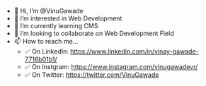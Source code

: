 - 👋 Hi, I’m @VinuGawade
- 👀 I’m interested in Web Development
- 🌱 I’m currently learning CMS
- 💞️ I’m looking to collaborate on Web Development Field
- 📫 How to reach me...
  - ✅ On LinkedIn: https://www.linkedin.com/in/vinay-gawade-7716b01b1/
  - ✅ On Instgram: https://www.instagram.com/vinugawadevr/
  - ✅ On Twitter: https://twitter.com/VinuGawade

<!---
vinay-osseed/vinay-osseed is a ✨ special ✨ repository because its `README.md` (this file) appears on your GitHub profile.
You can click the Preview link to take a look at your changes.
--->
